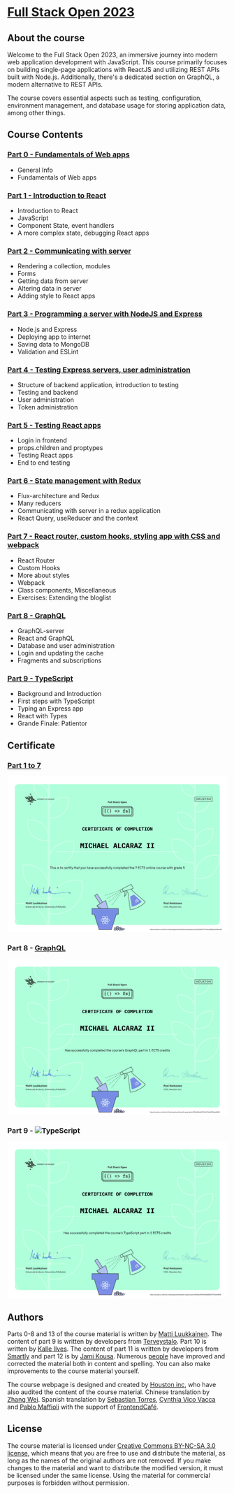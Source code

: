 # [Full Stack Open 2023](https://fullstackopen.com/en/)

## About the course

Welcome to the Full Stack Open 2023, an immersive journey into modern web application development with JavaScript. This course primarily focuses on building single-page applications with ReactJS and utilizing REST APIs built with Node.js. Additionally, there's a dedicated section on GraphQL, a modern alternative to REST APIs.

The course covers essential aspects such as testing, configuration, environment management, and database usage for storing application data, among other things.

## Course Contents

### [Part 0 - Fundamentals of Web apps](https://github.com/Meimuri/fullstackopen/tree/main/part0)

-   General Info
-   Fundamentals of Web apps

### [Part 1 - Introduction to React](https://github.com/Meimuri/fullstackopen/tree/main/part1)

-   Introduction to React
-   JavaScript
-   Component State, event handlers
-   A more complex state, debugging React apps

### [Part 2 - Communicating with server](https://github.com/Meimuri/fullstackopen/tree/main/part2)

-   Rendering a collection, modules
-   Forms
-   Getting data from server
-   Altering data in server
-   Adding style to React apps

### [Part 3 - Programming a server with NodeJS and Express](https://github.com/Meimuri/fullstackopen/tree/main/part3)

-   Node.js and Express
-   Deploying app to internet
-   Saving data to MongoDB
-   Validation and ESLint

### [Part 4 - Testing Express servers, user administration](https://github.com/Meimuri/fullstackopen/tree/main/part4)

-   Structure of backend application, introduction to testing
-   Testing and backend
-   User administration
-   Token administration

### [Part 5 - Testing React apps](https://github.com/Meimuri/fullstackopen/tree/main/part5)

-   Login in frontend
-   props.children and proptypes
-   Testing React apps
-   End to end testing

### [Part 6 - State management with Redux](https://github.com/Meimuri/fullstackopen/tree/main/part6)

-   Flux-architecture and Redux
-   Many reducers
-   Communicating with server in a redux application
-   React Query, useReducer and the context

### [Part 7 - React router, custom hooks, styling app with CSS and webpack](https://github.com/Meimuri/fullstackopen/tree/main/part7)

-   React Router
-   Custom Hooks
-   More about styles
-   Webpack
-   Class components, Miscellaneous
-   Exercises: Extending the bloglist

### [Part 8 - GraphQL](https://github.com/Meimuri/fullstackopen/tree/main/part8)

-   GraphQL-server
-   React and GraphQL
-   Database and user administration
-   Login and updating the cache
-   Fragments and subscriptions

### [Part 9 - TypeScript](https://github.com/Meimuri/fullstackopen/tree/main/part9)

-   Background and Introduction
-   First steps with TypeScript
-   Typing an Express app
-   React with Types
-   Grande Finale: Patientor

## Certificate

### [Part 1 to 7](https://studies.cs.helsinki.fi/stats/api/certificate/fullstackopen/en/1a2210fbdf7707ebc1881a2fa306cb58)

![Part 1 to 7](assets/part1to7.png)

### Part 8 - [GraphQL](https://studies.cs.helsinki.fi/stats/api/certificate/fs-graphql/en/0f18c8db4d473b9cf74da909a0ac8869)

![GraphQL](assets/certificate-graphql.png)

### Part 9 - ![TypeScript](https://studies.cs.helsinki.fi/stats/api/certificate/fs-typescript/en/ffd25ac09f41505b88320772b3100f58)

![GraphQL](assets/certificate-typescript.png)

## Authors

Parts 0-8 and 13 of the course material is written by [Matti Luukkainen](https://github.com/mluukkai). The content of part 9 is written by developers from [Terveystalo](https://www.terveystalo.com/fi/Yritystietoa/Terveystalo-tyontantajana/Digital-Health/). Part 10 is written by [Kalle Ilves](https://github.com/Kaltsoon). The content of part 11 is written by developers from [Smartly](https://www.smartly.io/) and part 12 is by [Jami Kousa](https://github.com/jakousa). Numerous [people](https://github.com/fullstack-hy2020/misc/blob/master/contributors.md) have improved and corrected the material both in content and spelling. You can also make improvements to the course material yourself.

The course webpage is designed and created by [Houston inc](https://www.houston-inc.com/), who have also audited the content of the course material. Chinese translation by [Zhang Wei](https://zhangwei.online/blog). Spanish translation by [Sebastian Torres](https://github.com/sebastiantorres86), [Cynthia Vico Vacca](https://github.com/cynthiamv) and [Pablo Maffioli](https://github.com/pablo-maff) with the support of [FrontendCafé](https://frontend.cafe/).

## License

The course material is licensed under [Creative Commons BY-NC-SA 3.0 license](https://creativecommons.org/licenses/by-nc-sa/3.0/), which means that you are free to use and distribute the material, as long as the names of the original authors are not removed. If you make changes to the material and want to distribute the modified version, it must be licensed under the same license. Using the material for commercial purposes is forbidden without permission.
